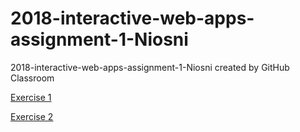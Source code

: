 # 2018-interactive-web-apps-assignment-1-Niosni
2018-interactive-web-apps-assignment-1-Niosni created by GitHub Classroom


[Exercise 1](https://it-teaching-abo-akademi.github.io/2018-interactive-web-apps-assignment-2-Niosni/index1.html)

[Exercise 2](https://it-teaching-abo-akademi.github.io/2018-interactive-web-apps-assignment-2-Niosni/index2.html)
